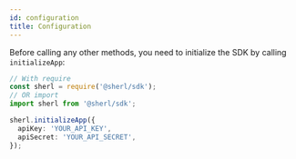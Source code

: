 ```yaml
---
id: configuration
title: Configuration
---
```


Before calling any other methods, you need to initialize the SDK by calling `initializeApp`:

```ts
// With require
const sherl = require('@sherl/sdk');
// OR import
import sherl from '@sherl/sdk';

sherl.initializeApp({
  apiKey: 'YOUR_API_KEY',
  apiSecret: 'YOUR_API_SECRET',
});
```
